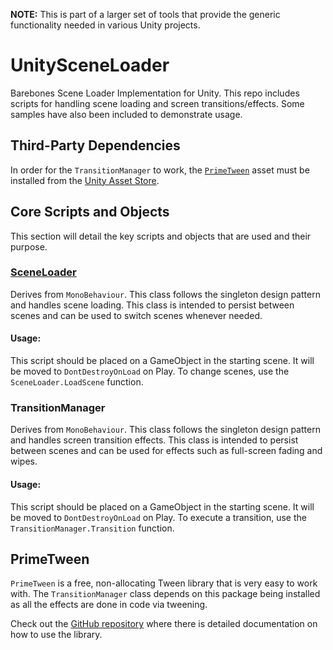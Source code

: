 **NOTE:** This is part of a larger set of tools that provide the generic functionality needed in various Unity projects.

UnitySceneLoader
===
Barebones Scene Loader Implementation for Unity. This repo includes scripts for handling scene loading and screen transitions/effects. Some samples have also been included to demonstrate usage.

## Third-Party Dependencies
In order for the `TransitionManager` to work, the [`PrimeTween`](#primetween) asset must be installed from the [Unity Asset Store](https://assetstore.unity.com/packages/tools/animation/primetween-high-performance-animations-and-sequences-252960).

## Core Scripts and Objects
This section will detail the key scripts and objects that are used and their purpose.

### [SceneLoader](Documentation/SceneLoader/README.md)
Derives from `MonoBehaviour`. This class follows the singleton design pattern and handles scene loading. This class is intended to persist between scenes and can be used to switch scenes whenever needed.

#### **Usage:**
This script should be placed on a GameObject in the starting scene. It will be moved to `DontDestroyOnLoad` on Play. To change scenes, use the `SceneLoader.LoadScene` function.

### TransitionManager
Derives from `MonoBehaviour`. This class follows the singleton design pattern and handles screen transition effects. This class is intended to persist between scenes and can be used for effects such as full-screen fading and wipes.

#### **Usage:**
This script should be placed on a GameObject in the starting scene. It will be moved to `DontDestroyOnLoad` on Play. To execute a transition, use the `TransitionManager.Transition` function.


## PrimeTween
`PrimeTween` is a free, non-allocating Tween library that is very easy to work with. The `TransitionManager` class depends on this package being installed as all the effects are done in code via tweening.

Check out the [GitHub repository](https://github.com/KyryloKuzyk/PrimeTween) where there is detailed documentation on how to use the library.
